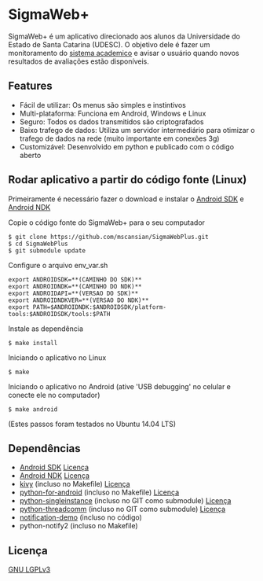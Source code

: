 SigmaWeb+
==============

SigmaWeb+ é um aplicativo direcionado aos alunos da Universidade do Estado de Santa Catarina (UDESC). O objetivo dele é fazer um monitoramento do [sistema academico](http://sigmaweb.cav.udesc.br) e avisar o usuário quando novos resultados de avaliações estão disponíveis.

Features
--------------
* Fácil de utilizar: Os menus são simples e instintivos
* Multi-plataforma: Funciona em Android, Windows e Linux
* Seguro: Todos os dados transmitidos são criptografados
* Baixo trafego de dados: Utiliza um servidor intermediário para otimizar o trafego de dados na rede (muito importante em conexões 3g)
* Customizável: Desenvolvido em python e publicado com o código aberto

Rodar aplicativo a partir do código fonte (Linux)
---------------------
Primeiramente é necessário fazer o download e instalar o [Android SDK](http://developer.android.com/sdk/index.html) e [Android NDK](http://developer.android.com/tools/sdk/ndk/index.html)

Copie o código fonte do SigmaWeb+ para o seu computador
```
$ git clone https://github.com/mscansian/SigmaWebPlus.git
$ cd SigmaWebPlus
$ git submodule update
```

Configure o arquivo env_var.sh 
```
export ANDROIDSDK=**(CAMINHO DO SDK)**
export ANDROIDNDK=**(CAMINHO DO NDK)**
export ANDROIDAPI=**(VERSAO DO SDK)**
export ANDROIDNDKVER=**(VERSAO DO NDK)**
export PATH=$ANDROIDNDK:$ANDROIDSDK/platform-tools:$ANDROIDSDK/tools:$PATH
```

Instale as dependência
```
$ make install
```

Iniciando o aplicativo no Linux
```
$ make
```

Iniciando o aplicativo no Android (ative 'USB debugging' no celular e conecte ele no computador)
```
$ make android
```
(Estes passos foram testados no Ubuntu 14.04 LTS)

Dependências
-----------
* [Android SDK](http://developer.android.com/sdk/index.html) [Licença](http://creativecommons.org/licenses/by/2.5/)
* [Android NDK](http://developer.android.com/tools/sdk/ndk/index.html) [Licença](http://creativecommons.org/licenses/by/2.5/)
* [kivy](https://github.com/kivy/kivy) (incluso no Makefile) [Licença](https://github.com/kivy/kivy/blob/master/LICENSE)
* [python-for-android](https://github.com/kivy/python-for-android) (incluso no Makefile) [Licença](https://github.com/kivy/python-for-android/blob/master/LICENSE)
* [python-singleinstance](https://github.com/mscansian/python-singleinstance) (incluso no GIT como submodule) [Licença](https://github.com/mscansian/python-singleinstance/blob/master/LICENSE)
* [python-threadcomm](https://github.com/mscansian/python-threadcomm) (incluso no GIT como submodule) [Licença](https://github.com/mscansian/python-threadcomm/blob/master/LICENSE)
* [notification-demo](https://github.com/brousch/kivy-notification-demo) (incluso no código)
* python-notify2 (incluso no Makefile)

Licença
-----------
[GNU LGPLv3](https://www.gnu.org/licenses/lgpl.html)
